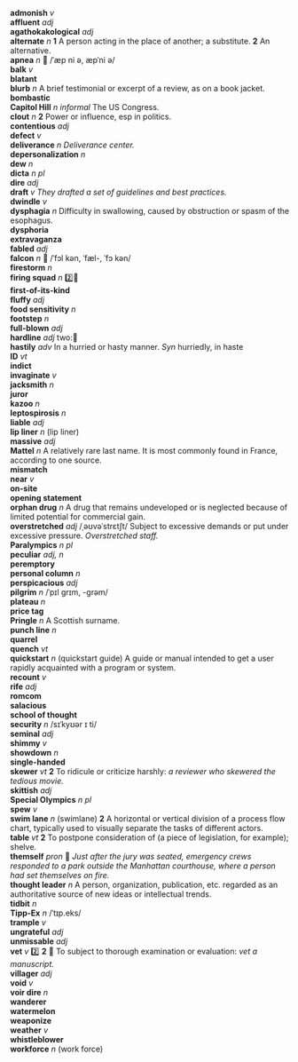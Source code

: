 __admonish__ _v_  
__affluent__ _adj_  
__agathokakological__ _adj_  
__alternate__ _n_ __1__ A person acting in the place of another; a substitute. __2__ An alternative.  
__apnea__ _n_ :mega: /ˈæp ni ə, æpˈni ə/  
__balk__ _v_  
__blatant__  
__blurb__ _n_ A brief testimonial or excerpt of a review, as on a book jacket.  
__bombastic__  
__Capitol Hill__ _n_ _informal_ The US Congress.  
__clout__ _n_ __2__ Power or influence, esp in politics.  
__contentious__ _adj_  
__defect__ _v_  
__deliverance__ _n_ _Deliverance center._  
__depersonalization__ _n_  
__dew__ _n_  
__dicta__ _n pl_  
__dire__ _adj_  
__draft__ _v_ _They drafted a set of guidelines and best practices._  
__dwindle__ _v_  
__dysphagia__ _n_ Difficulty in swallowing, caused by obstruction or spasm of the esophagus.  
__dysphoria__  
__extravaganza__  
__fabled__ _adj_  
__falcon__ _n_ :mega: /ˈfɔl kən, ˈfæl-, ˈfɔ kən/  
__firestorm__ _n_  
__firing squad__ _n_ :two::hammer:  
__first-of-its-kind__  
__fluffy__ _adj_  
__food sensitivity__ _n_  
__footstep__ _n_  
__full-blown__ _adj_  
__hardline__ _adj_ two::hammer:  
__hastily__ _adv_ In a hurried or hasty manner. _Syn_ hurriedly, in haste  
__ID__ _vt_  
‌__indict__  
__invaginate__ _v_  
__jacksmith__ _n_  
__juror__  
__kazoo__ _n_  
__leptospirosis__ _n_  
__liable__ _adj_  
__lip liner__ _n_ (lip liner)  
__massive__ _adj_  
__Mattel__ _n_ A relatively rare last name. It is most commonly found in France, according to one source.  
__mismatch__  
__near__ _v_  
__on-site__  
__opening statement__  
__orphan drug__ _n_ A drug that remains undeveloped or is neglected because of limited potential for commercial gain.  
__overstretched__ _adj_ /ˌəʊvəˈstrɛtʃt/ Subject to excessive demands or put under excessive pressure. _Overstretched staff._  
__Paralympics__ _n pl_  
__peculiar__ _adj, n_  
__peremptory__  
__personal column__ _n_  
__perspicacious__ _adj_  
‌__pilgrim__ _n_ /ˈpɪl grɪm, -grəm/  
__plateau__ _n_  
__price tag__  
__Pringle__ _n_ A Scottish surname.  
__punch line__ _n_  
__quarrel__  
__quench__ _vt_  
__quickstart__ _n_ (quickstart guide) A guide or manual intended to get a user rapidly acquainted with a program or system.  
__recount__ _v_  
__rife__ _adj_  
__romcom__  
__salacious__  
__school of thought__  
__security__ _n_ /sɪˈkyʊər ɪ ti/  
__seminal__ _adj_  
__shimmy__ _v_  
__showdown__ _n_  
__single-handed__  
__skewer__ _vt_ __2__ To ridicule or criticize harshly: _a reviewer who skewered the tedious movie._  
__skittish__ _adj_  
__Special Olympics__ _n pl_  
__spew__ _v_  
__swim lane__ _n_ (swimlane) __2__ A horizontal or vertical division of a process flow chart, typically used to visually separate the tasks of different actors.  
__table__ _vt_ __2__ To postpone consideration of (a piece of legislation, for example); shelve.  
__themself__ _pron_ :dart: _Just after the jury was seated, emergency crews responded to a park outside the Manhattan courthouse, where a person had set themselves on fire._  
__thought leader__ _n_ A person, organization, publication, etc. regarded as an authoritative source of new ideas or intellectual trends.  
__tidbit__ _n_  
__Tipp-Ex__ _n_ /ˈtɪp.eks/  
__trample__ _v_  
__ungrateful__ _adj_  
__unmissable__ _adj_  
__vet__ _v_ :two: __2__ :dart: To subject to thorough examination or evaluation: _vet a manuscript._  
__villager__ _adj_  
__void__ _v_  
__voir dire__ _n_  
__wanderer__  
__watermelon__  
__weaponize__  
__weather__ _v_  
__whistleblower__  
__workforce__ _n_ (work force)  